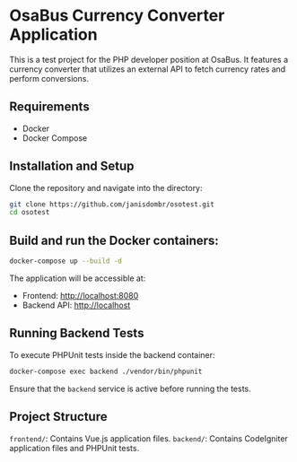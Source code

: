 # OsaBus Currency Converter Application

This is a test project for the PHP developer position at OsaBus. It features a currency converter that utilizes an external API to fetch currency rates and perform conversions.

## Requirements

- Docker
- Docker Compose

## Installation and Setup

Clone the repository and navigate into the directory:

```bash
git clone https://github.com/janisdombr/osotest.git
cd osotest 
```

## Build and run the Docker containers:

```bash
docker-compose up --build -d
```

The application will be accessible at:

- Frontend: [http://localhost:8080](http://localhost:8080)
- Backend API: [http://localhost](http://localhost)

## Running Backend Tests
To execute PHPUnit tests inside the backend container:
```bash
docker-compose exec backend ./vendor/bin/phpunit
```
Ensure that the `backend` service is active before running the tests.
## Project Structure
`frontend/`: Contains Vue.js application files.
`backend/`: Contains CodeIgniter application files and PHPUnit tests.
